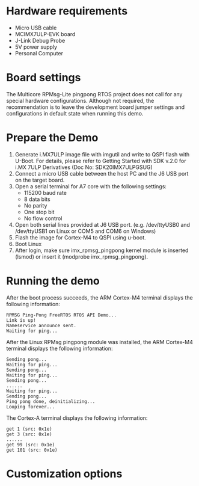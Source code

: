 Hardware requirements
=====================
- Micro USB cable
- MCIMX7ULP-EVK board
- J-Link Debug Probe
- 5V power supply
- Personal Computer

Board settings
==============
The Multicore RPMsg-Lite pingpong RTOS project does not call for any special hardware configurations.
Although not required, the recommendation is to leave the development board jumper settings and 
configurations in default state when running this demo.


Prepare the Demo
================
1.  Generate i.MX7ULP image file with imgutil and write to QSPI flash with U-Boot. For details, please refer to Getting Started with SDK v.2.0 for i.MX 7ULP Derivatives (Doc No: SDK20IMX7ULPGSUG)
2.  Connect a micro USB cable between the host PC and the J6 USB port on the target board.
3.  Open a serial terminal for A7 core with the following settings:
    - 115200 baud rate
    - 8 data bits
    - No parity
    - One stop bit
    - No flow control
4.  Open both serial lines provided at J6 USB port.
    (e.g. /dev/ttyUSB0 and /dev/ttyUSB1 on Linux or COM5 and COM6 on Windows)
5.  Flash the image for Cortex-M4 to QSPI using u-boot.
6.  Boot Linux
7.  After login, make sure imx_rpmsg_pingpong kernel module is inserted (lsmod) or insert it (modprobe imx_rpmsg_pingpong).

Running the demo
================
After the boot process succeeds, the ARM Cortex-M4 terminal displays the following information:
~~~~~~~~~~~~~~~~~~~~~~~~~~~~~~~~~~~
RPMSG Ping-Pong FreeRTOS RTOS API Demo...
Link is up!
Nameservice announce sent.
Waiting for ping...
~~~~~~~~~~~~~~~~~~~~~~~~~~~~~~~~~~~
After the Linux RPMsg pingpong module was installed, the ARM Cortex-M4 terminal displays the following information:
~~~~~~~~~~~~~~~~~~~~~~~~~~~~~~~~~~~
Sending pong...
Waiting for ping...
Sending pong...
Waiting for ping...
Sending pong...
......
Waiting for ping...
Sending pong...
Ping pong done, deinitializing...
Looping forever...
~~~~~~~~~~~~~~~~~~~~~~~~~~~~~~~~~~~
The Cortex-A terminal displays the following information:
~~~~~~~~~~~~~~~~~~~~~~~~~~~~~~~~~~~
get 1 (src: 0x1e)
get 3 (src: 0x1e)
......
get 99 (src: 0x1e)
get 101 (src: 0x1e)
~~~~~~~~~~~~~~~~~~~~~~~~~~~~~~~~~~~
Customization options
=====================